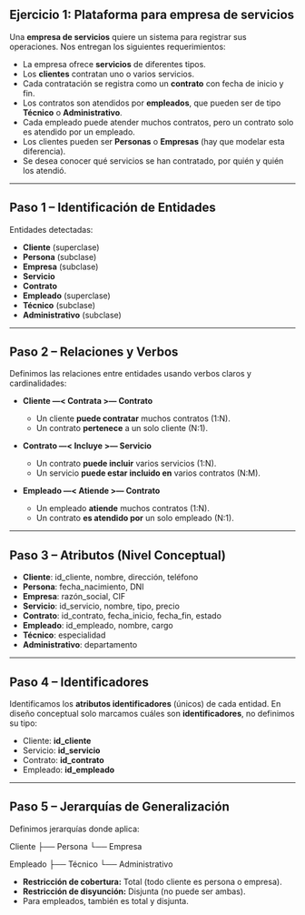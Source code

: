 ## Ejercicio 1: Plataforma para empresa de servicios


Una **empresa de servicios** quiere un sistema para registrar sus operaciones.
Nos entregan los siguientes requerimientos:

- La empresa ofrece **servicios** de diferentes tipos.
- Los **clientes** contratan uno o varios servicios.
- Cada contratación se registra como un **contrato** con fecha de inicio y fin.
- Los contratos son atendidos por **empleados**, que pueden ser de tipo **Técnico** o **Administrativo**.
- Cada empleado puede atender muchos contratos, pero un contrato solo es atendido por un empleado.
- Los clientes pueden ser **Personas** o **Empresas** (hay que modelar esta diferencia).
- Se desea conocer qué servicios se han contratado, por quién y quién los atendió.

---

## Paso 1 – Identificación de Entidades

Entidades detectadas:

- **Cliente** (superclase)
- **Persona** (subclase)
- **Empresa** (subclase)
- **Servicio**
- **Contrato**
- **Empleado** (superclase)
- **Técnico** (subclase)
- **Administrativo** (subclase)

---

## Paso 2 – Relaciones y Verbos

Definimos las relaciones entre entidades usando verbos claros y cardinalidades:

- **Cliente —< Contrata >— Contrato**
  
  - Un cliente **puede contratar** muchos contratos (1:N).
  - Un contrato **pertenece** a un solo cliente (N:1).
- **Contrato —< Incluye >— Servicio**
  
  - Un contrato **puede incluir** varios servicios (1:N).
  - Un servicio **puede estar incluido en** varios contratos (N:M).
- **Empleado —< Atiende >— Contrato**
  
  - Un empleado **atiende** muchos contratos (1:N).
  - Un contrato **es atendido por** un solo empleado (N:1).

---

## Paso 3 – Atributos (Nivel Conceptual)

- **Cliente**: id_cliente, nombre, dirección, teléfono
- **Persona**: fecha_nacimiento, DNI
- **Empresa**: razón_social, CIF
- **Servicio**: id_servicio, nombre, tipo, precio
- **Contrato**: id_contrato, fecha_inicio, fecha_fin, estado
- **Empleado**: id_empleado, nombre, cargo
- **Técnico**: especialidad
- **Administrativo**: departamento

---

## Paso 4 – Identificadores

Identificamos los **atributos identificadores** (únicos) de cada entidad.
En diseño conceptual solo marcamos cuáles son **identificadores**, no definimos su tipo:

- Cliente: **id_cliente**
- Servicio: **id_servicio**
- Contrato: **id_contrato**
- Empleado: **id_empleado**

---

## Paso 5 – Jerarquías de Generalización

Definimos jerarquías donde aplica:

Cliente
├── Persona
└── Empresa

Empleado
├── Técnico
└── Administrativo

- **Restricción de cobertura:** Total (todo cliente es persona o empresa).
- **Restricción de disyunción:** Disjunta (no puede ser ambas).
- Para empleados, también es total y disjunta.

```

```

